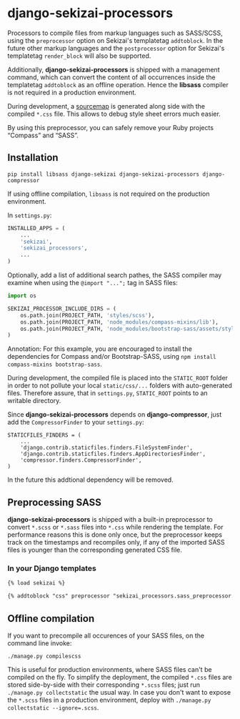 # django-sekizai-processors

Processors to compile files from markup languages such as SASS/SCSS, using the ``preprocessor``
option on Sekizai's templatetag ``addtoblock``. In the future other markup languages and the
``postprocessor`` option for Sekizai's templatetag  ``render_block`` will also be supported.

Additionally, **django-sekizai-processors** is shipped with a management command, which can convert
the content of all occurrences inside the templatetag ``addtoblock`` as an offline operation. Hence
the **libsass** compiler is not required in a production environment.

During development, a [sourcemap](https://developer.chrome.com/devtools/docs/css-preprocessors) is
generated along side with the compiled ``*.css`` file. This allows to debug style sheet errors much
easier.

By using this preprocessor, you can safely remove your Ruby projects “Compass” and “SASS”.

## Installation

```
pip install libsass django-sekizai django-sekizai-processors django-compressor
```

If using offline compilation, ``libsass`` is not required on the production environment.

In ``settings.py``:

```python
INSTALLED_APPS = (
    ...
    'sekizai',
    'sekizai_processors',
    ...
)
```

Optionally, add a list of additional search pathes, the SASS compiler may examine when using the
``@import "...";`` tag in SASS files:

```python
import os

SEKIZAI_PROCESSOR_INCLUDE_DIRS = (
    os.path.join(PROJECT_PATH, 'styles/scss'),
    os.path.join(PROJECT_PATH, 'node_modules/compass-mixins/lib'),
    os.path.join(PROJECT_PATH, 'node_modules/bootstrap-sass/assets/stylesheets'),
)
```

Annotation: For this example, you are encouraged to install the dependencies for Compass and/or
Bootstrap-SASS, using ``npm install compass-mixins bootstrap-sass``.

During development, the compiled file is placed into the ``STATIC_ROOT`` folder in order to not
pollute your local ``static/css/...`` folders with auto-generated files.
Therefore assure, that in ``settings.py``, ``STATIC_ROOT`` points to an writable directory.

Since **django-sekizai-processors** depends on **django-compressor**, just add the
``CompressorFinder`` to your ``settings.py``: 

```
STATICFILES_FINDERS = (
    ...
    'django.contrib.staticfiles.finders.FileSystemFinder',
    'django.contrib.staticfiles.finders.AppDirectoriesFinder',
    'compressor.finders.CompressorFinder',
)
```

In the future this addtional dependency will be removed.

## Preprocessing SASS

**django-sekizai-processors** is shipped with a built-in preprocessor to convert
``*.scss`` or ``*.sass`` files into ``*.css`` while rendering the template. For performance reasons
this is done only once, but the preprocessor keeps track on the timestamps and recompiles only, if
any of the imported SASS files is younger than the corresponding generated CSS file.


### In your Django templates

```html
{% load sekizai %}

{% addtoblock "css" preprocessor "sekizai_processors.sass_preprocessor.compilescss" %}<link href="{% static 'myapp/css/mystyle.scss' %}" rel="stylesheet" type="text/css" />{% endaddtoblock %}
```

## Offline compilation

If you want to precompile all occurences of your SASS files, on the command line invoke:

```
./manage.py compilescss
```

This is useful for production environments, where SASS files can't be compiled on the fly. To
simplify the deployment, the compiled ``*.css`` files are stored side-by-side with their
corresponding ``*.scss`` files; just run ``./manage.py collectstatic`` the usual way. In case you
don't want to expose the ``*.scss`` files in a production environment, deploy with
``./manage.py collectstatic --ignore=.scss``.
